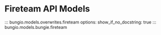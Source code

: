 # Fireteam API Models

::: bungio.models.overwrites.fireteam
    options:
        show_if_no_docstring: true
::: bungio.models.bungie.fireteam
